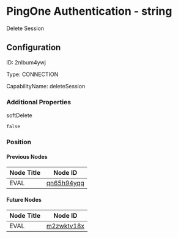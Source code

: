 # PingOne Authentication - string 
Delete Session
## Configuration
ID:  2nlbum4ywj

Type: CONNECTION 

CapabilityName: deleteSession






### Additional Properties
softDelete
```bool 
false
```





### Position

#### Previous Nodes
| Node Title | Node ID |
| :------------- | ------------ |
| EVAL | [qn65h94yqq](./qn65h94yqq.md) | 
 
 #### Future Nodes
| Node Title | Node ID |
| :------------- | ------------ |
| EVAL |[m2zwktv18x](./m2zwktv18x.md) | 